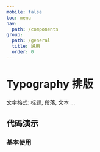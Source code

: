 ```yaml
---
mobile: false
toc: menu
nav:
  path: /components
group:
  path: /general
  title: 通用
  order: 0
---
```


# Typography 排版

文字格式: 标题, 段落, 文本 ...

## 代码演示

### 基本使用

<code src="./demo/demo1.tsx"></code>



<API src="./Typography.tsx"></API>



